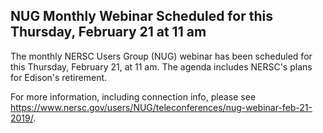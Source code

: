 ## NUG Monthly Webinar Scheduled for this Thursday, February 21 at 11 am

The monthly NERSC Users Group (NUG) webinar has been scheduled for this 
Thursday, February 21, at 11 am. The agenda includes NERSC's plans for Edison's
retirement.

For more information, including connection info, please see 
<https://www.nersc.gov/users/NUG/teleconferences/nug-webinar-feb-21-2019/>.
